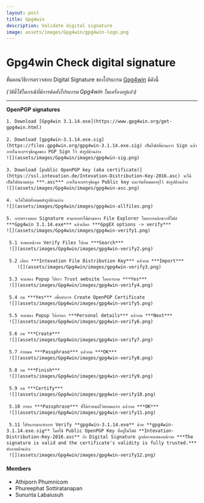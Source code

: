 ```yaml
---
layout: post
title: Gpg4win
description: Validate digital signature
image: assets/images/Gpg4win/gpg4win-logo.png
---
```


# Gpg4win Check digital signature

ขั้นตอนวิธีการตรวจสอบ Digital Signature ของโปรแกรม [Gpg4win](https://www.gpg4win.org/download.html) มีดังนี้ 

*(วิธีนี้ใช้ในกรณีที่มีการติดตั้งโปรแกรม Gpg4win ในเครื่องอยู่แล้ว)*

---
**OpenPGP signatures**


    1. Download [Gpg4win 3.1.14.exe](https://www.gpg4win.org/get-gpg4win.html)
     
    2. Download [gpg4win-3.1.14.exe.sig](https://files.gpg4win.org/gpg4win-3.1.14.exe.sig) เป็นไฟล์ที่ผ่านการ Sign แล้ว ภายในจะบรรจุข้อมูลของ PGP Sign ไว้ ดังรูปด้านล่าง
    ![](assets/images/Gpg4win/images/gpg4win-sig.png)

    3. Download [public OpenPGP key (aka certificate)](https://ssl.intevation.de/Intevation-Distribution-Key-2016.asc) จะได้เป็นไฟล์นามสกุล ***.asc*** ภายในจะบรรจุข้อมูล Public key และวันที่หมดอายุไว้ ดังรูปด้านล้าง
    ![](assets/images/Gpg4win/images/gpg4win-asc.png)

    4. จะได้ไฟล์ทั้งหมดดังรูปด้านล่าง
    ![](assets/images/Gpg4win/images/gpg4win-allfiles.png) 

    5. การตรวจสอบ Signature สามารถทำได้ผ่านทาง File Explorer โดยการคลิกขวาที่ไฟล์ ***Gpg4win 3.1.14.exe*** แล้วเลือก ***GpgEX options -> verify***
    ![](assets/images/Gpg4win/images/gpg4win-verify1.png)

     5.1 จะพบหน้าจอ Verify Files ให้กด ***Search***
     ![](assets/images/Gpg4win/images/gpg4win-verify2.png)

     5.2 เลือก ***Intevation File Distribution Key*** แล้วกด ***Import***
        ![](assets/images/Gpg4win/images/gpg4win-verify3.png)

     5.3 จะแสดง Popup ให้เรา Trust website โดยการกด ***Yes***
     ![](assets/images/Gpg4win/images/gpg4win-verify4.png)

     5.4 กด ***Yes*** เพื่อทำการ Create OpenPGP Certificate
     ![](assets/images/Gpg4win/images/gpg4win-verify5.png)

     5.5 จะแสดง Popup ให้กรอก ***Personal details*** แล้วกด ***Next***
     ![](assets/images/Gpg4win/images/gpg4win-verify6.png)

     5.6 กด ***Create***
     ![](assets/images/Gpg4win/images/gpg4win-verify7.png)

     5.7 กำหนด ***Passphrase*** แล้วกด ***OK***
     ![](assets/images/Gpg4win/images/gpg4win-verify8.png)

     5.8 กด ***Finish***
     ![](assets/images/Gpg4win/images/gpg4win-verify9.png)

     5.9 กด ***Certify***
     ![](assets/images/Gpg4win/images/gpg4win-verify10.png)

     5.10 กรอก ***Passphrase*** ที่ได้กำหนดไว้ตอนแแรก แล้วกด ***OK***
     ![](assets/images/Gpg4win/images/gpg4win-verify11.png)

     5.11 โปรแกรมจะทำการ Verify **gpg4win-3.1.14.exe** ด้วย **gpg4win-3.1.14.exe.sig** โดยใช้ Public OpenPGP Key ที่อยู่ในไฟล์ **Intevation-Distribution-Key-2016.asc** ถ้า Digital Signature ถูกต้องจะแสดงหน้าจอ ***The signature is valid and the certificate's validity is fully trusted.***  ดังภาพด้านล่าง
     ![](assets/images/Gpg4win/images/gpg4win-verify12.png)

#### Members
- Athiporn Phumnicom
- Phureephat Sottiratanapan
- Sununta Labaiusuh